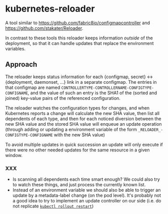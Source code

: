 # kubernetes-reloader

A tool similar to <https://github.com/fabric8io/configmapcontroller> and <https://github.com/stakater/Reloader>.

In contrast to these tools this reloader keeps information _outside_ of the deployment, so that it can handle updates that replace the environment variables.

## Approach

The reloader keeps status information for each {configmap, secret} <-> {deployment, daemonset, ...} link in a separate configmap. The entries in that configmap are named `CONTROLLERTYPE-CONTROLLERNAME-CONFIGTYPE-CONFIGNAME`, and the value of such an entry is the SHA1 of the (sorted and joined) key-value pairs of the referenced configuration.

The reloader watches the configuration types for changes, and when Kubernetes reports a change will calculate the new SHA value, then list all dependents of each type, and then for each noticed diversion between the new SHA value and the stored SHA value will enqueue an update operation (through adding or updating a environment variable of the form `_RELOADER_-CONFIGTYPE-CONFIGNAME` with the new SHA value)

To avoid multiple updates in quick succession an update will only execute if there were no other needed updates for the same resource in a given window.

### XXX

* Is scanning all dependents each time smart enough? We could also try to watch these things, and just process the currently known list.
* Instead of an environment variable we should also be able to trigger an update by a metadata-label change (on the pod level). It's probably not a good idea to try to implement an update controller on our side (i.e. do not replicate [`kubectl rollout restart`](https://github.com/kubernetes/kubernetes/pull/77423))

